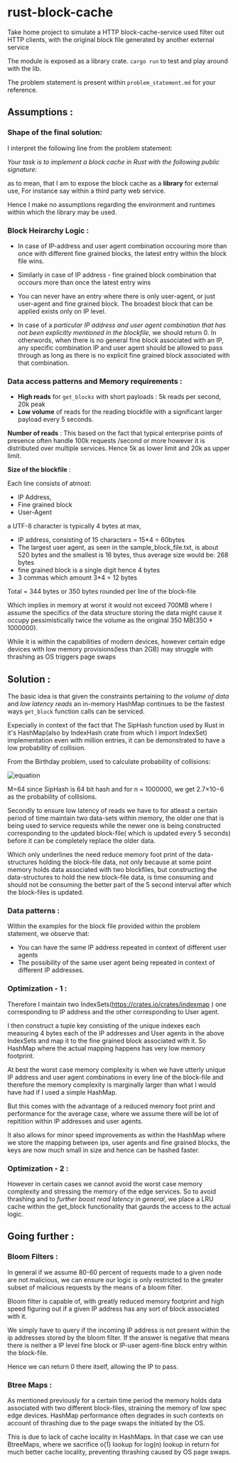 # rust-block-cache
Take home project to simulate a HTTP block-cache-service used filter out HTTP clients, with the original block file generated by another external service

The module is exposed as a library crate. 
`cargo run` to test and play around with the lib.

The problem statement is present within `problem_statement.md` for your reference.


## Assumptions :

### Shape of the final solution:

I interpret the following line from the problem statement:

 *Your task is to implement a block cache in Rust with the following public
signature:* 

as to mean, that I am to expose the block cache as a **library** for external use, For instance say within a third party web service.

Hence I make no assumptions regarding the environment and runtimes within which the library may be used.

### Block Heirarchy Logic :

* In case of IP-address and user agent combination occouring more than once with different fine grained blocks, the latest entry within the block file wins.

* Similarly in case of IP address - fine grained block combination that occours more than once the latest entry wins

* You can never have an entry where there is only user-agent, or just user-agent and fine grained block. The broadest block that can be applied exists only on IP level.

* In case of a *particular IP address and user agent combination that has not been explicitly mentioned in the blockfile*, we should return 0. In otherwords, when there is no general fine block associated with an IP, any specific combination IP and user agent should be allowed to pass through as long as there is no explicit fine grained block associated with that combination.

### Data access patterns and Memory requirements :

* **High reads** for ```get_blocks``` with short payloads  : 5k reads per second, 20k peak
* **Low volume** of reads for the reading blockfile with a significant larger payload every 5 seconds.

**Number of reads** : This based on the fact that typical enterprise points of presence often handle 100k requests /second or more however it is distributed over multiple services. Hence 5k as lower limit and 20k as upper limit.

**Size of the blockfile** :

Each line consists of atmost:
* IP Address,
* Fine grained block
* User-Agent

a UTF-8 character is typically 4 bytes at max, 

* IP address, consisting of 15 characters = 15*4 = 60bytes
* The largest user agent, as seen in the sample_block_file.txt, is about 520 bytes and the smallest is 16 bytes, thus average size would be: 268 bytes
* fine grained block is a single digit hence 4 bytes
* 3 commas which amount 3*4 = 12 bytes

Total = 344 bytes or 350 bytes rounded per line of the block-file

Which implies in memory at worst it would not exceed 700MB where I assume the specifics of the data structure storing the data might cause it occupy pessimistically twice the volume as the original 350 MB(350 * 1000000). 

While it is within the capabilities of modern devices, however certain edge devices with low memory provisions(less than 2GB) may struggle with thrashing as OS triggers page swaps



## Solution : 

The basic idea is that given the constraints pertaining to *the volume of data* and *low latency reads* an in-memory HashMap continues to be the fastest ways `get_block` function calls can be serviced. 

Expecially in context of the fact that The SipHash function used by Rust in it's HashMap(also by IndexHash crate from which I import IndexSet) implementation even with million entries, it can be demonstrated to have a low probability of collision.

From the Birthday problem, used to calculate probability of collisions:

![equation](https://latex.codecogs.com/svg.latex?P(\text{collision})%20\approx%201%20-%20e^{-\frac{n(n-1)}{2M}})


M=64 since SipHash is 64 bit hash and for n = 1000000, we get 2.7×10−6 as the probability of collisions.

Secondly to ensure low latency of reads we have to for atleast a certain period of time maintain two data-sets within memory, the older one that is being used to service requests while the newer one is being constructed corresponding to the updated block-file( which is updated every 5 seconds) before it can be completely replace the older data.

Which only underlines the need reduce memory foot print of the data-structures holding the block-file data, not only because at some point memory holds data associated with two blockfiles, but constructing the data-structures to hold the new block-file data, is time consuming and should not be consuming the better part of the 5 second interval after which the block-files is updated.


### Data patterns :

Within the examples for the block file provided within the problem statement, we observe that:

* You can have the same IP address repeated in context of different user agents
* The possibility of the same user agent being repeated in context of different IP addresses.


### Optimization - 1 : 

Therefore I maintain two IndexSets(https://crates.io/crates/indexmap ) one corresponding to IP address and the other corresponding to User agent.

I then construct a tuple key consisting of the unique indexes each measuring 4 bytes each of the IP addresses and User agents in the above IndexSets and map it to the fine grained block associated with it. So HashMap where the actual mapping happens has very low memory footprint.

At best the worst case memory complexity is when we have utterly unique IP address and user agent combinations in every line of the block-file and therefore the memory complexity is marginally larger than what I would have had if I used a simple HashMap. 

But this comes with the advantage of a reduced memory foot print and performance for the average case, where we assume there will be lot of repitition within IP addresses and user agents.

It also allows for minor speed improvements as within the HashMap where we store the mapping between ips, user agents and fine grained blocks, the keys are now much small in size and hence can be hashed faster.

### Optimization - 2 : 

However in certain cases we cannot avoid the worst case memory complexity and stressing the memory of the edge services. So to avoid thrashing and to *further boost read latency in general*, we place a LRU cache within the get_block functionality that gaurds the access to the actual logic.

## Going further :

### Bloom Filters : 

In general if we assume 80-60 percent of requests made to a given node are not malicious, we can ensure our logic is only restricted to the greater subset of malicious requests by the means of a bloom filter.

Bloom filter is capable of, with greatly reduced memory footprint and high speed figuring out if a given IP address has any sort of block associated with it.

We simply have to query if the incoming IP address is not present within the ip addresses stored by the bloom filter. If the answer is negative that means there is neither a IP level fine block or IP-user agent-fine block entry within the block-file.

Hence we can return 0 there itself, allowing the IP to pass.


### Btree Maps :

As mentioned previously for a certain time period the memory holds data associated with two different block-files, straining the memory of low spec edge devices. HashMap performance often degrades in such contexts on account of thrashing due to the page swaps the initiated by the OS.

This is due to lack of cache locality in HashMaps. In that case we can use BtreeMaps, where we sacrifice o(1) lookup for log(n) lookup in return for much better cache locality, preventing thrashing caused by OS page swaps.


